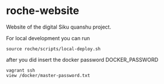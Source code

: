 roche-website
=============

Website of the digital Siku quanshu project. 

For local development you can run
```shell
source roche/scripts/local-deploy.sh
```
after you did insert the docker password DOCKER_PASSWORD

```shell
vagrant ssh
view /docker/master-password.txt
```
